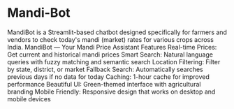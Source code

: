 # Mandi-Bot
MandiBot is a Streamlit-based chatbot designed specifically for farmers and vendors to check today's mandi (market) rates for various crops across India.
 MandiBot — Your Mandi Price Assistant
Features
 Real-time Prices: Get current and historical mandi prices
 Smart Search: Natural language queries with fuzzy matching and semantic search
 Location Filtering: Filter by state, district, or market
 Fallback Search: Automatically searches previous days if no data for today
 Caching: 1-hour cache for improved performance
 Beautiful UI: Green-themed interface with agricultural branding
 Mobile Friendly: Responsive design that works on desktop and mobile devices
 
